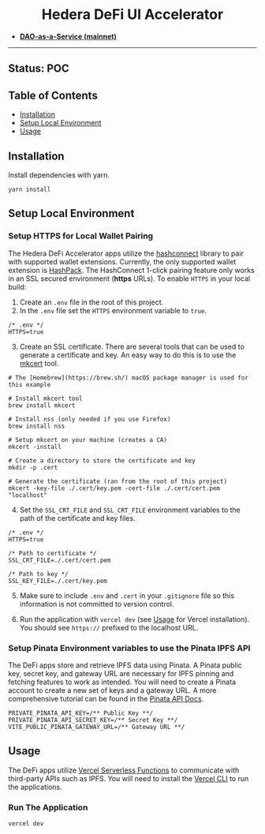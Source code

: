 <div align="center">
  <h1>
    Hedera DeFi UI Accelerator
  </h1>
</div>
  
<ul>
  <li><b><a href="https://hashiodao.swirldslabs.com">DAO-as-a-Service (mainnet)</a></b></li>
 
</ul>

<hr />


## Status: **POC**

## Table of Contents

- [Installation](#installation)
- [Setup Local Environment](#setup-local-environment)
- [Usage](#usage)

## Installation

Install dependencies with yarn.

```
yarn install
```

## Setup Local Environment 

### Setup HTTPS for Local Wallet Pairing

The Hedera DeFi Accelerator apps utilize the [hashconnect](https://github.com/Hashpack/hashconnect) library to pair with supported wallet extensions. Currently, the only supported wallet extension is [HashPack](https://www.hashpack.app/). The HashConnect 1-click pairing feature only works in an SSL secured environment (**https** URLs). To enable `HTTPS` in your local build:

1. Create an `.env` file in the root of this project.
2. In the `.env` file set the `HTTPS` environment variable to `true`. 

```
/* .env */
HTTPS=true
```

3. Create an SSL certificate. There are several tools that can be used to generate a certificate and key. An easy way to do this is to use the [mkcert](https://github.com/FiloSottile/mkcert) tool.

```
# The [Homebrew](https://brew.sh/) macOS package manager is used for this example

# Install mkcert tool
brew install mkcert

# Install nss (only needed if you use Firefox)
brew install nss

# Setup mkcert on your machine (creates a CA)
mkcert -install

# Create a directory to store the certificate and key
mkdir -p .cert

# Generate the certificate (ran from the root of this project)
mkcert -key-file ./.cert/key.pem -cert-file ./.cert/cert.pem "localhost"
```

4. Set the `SSL_CRT_FILE` and `SSL_CRT_FILE` environment variables to the path of the certificate and key files.

```
/* .env */
HTTPS=true

/* Path to certificate */
SSL_CRT_FILE=./.cert/cert.pem

/* Path to key */
SSL_KEY_FILE=./.cert/key.pem
```

5. Make sure to include `.env` and `.cert` in your `.gitignore` file so this information is not committed to version control.

6. Run the application with `vercel dev` (see [Usage](#usage) for Vercel installation). You should see `https://` prefixed to the localhost URL.

### Setup Pinata Environment variables to use the Pinata IPFS API

The DeFi apps store and retrieve  IPFS data using Pinata. A Pinata public key, secret key, and gateway URL are necessary for IPFS pinning and fetching features to work as intended. You will need to create a Pinata account to create a new set of keys and a gateway URL. A more comprehensive tutorial can be found in the [Pinata API Docs](https://docs.pinata.cloud/docs/welcome-to-pinata).

```
PRIVATE_PINATA_API_KEY=/** Public Key **/
PRIVATE_PINATA_API_SECRET_KEY=/** Secret Key **/
VITE_PUBLIC_PINATA_GATEWAY_URL=/** Gateway URL **/
```

## Usage

The DeFi apps utilize [Vercel Serverless Functions](https://vercel.com/docs/functions/serverless-functions) to communicate with third-party APIs such as IPFS. You will need to install the [Vercel CLI](https://vercel.com/docs/cli) to run the applications.

### Run The Application

```
vercel dev
```
